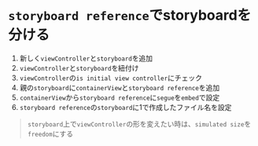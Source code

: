 # `storyboard reference`でstoryboardを分ける
1. 新しく`viewController`と`storyboard`を追加
2. `viewController`と`storyboard`を紐付け
4. `viewController`の`is initial view controller`にチェック
5. 親の`storyboard`に`containerView`と`storyboard reference`を追加
6. `containerView`から`storyboard reference`に`segue`を`embed`で設定
7. `storyboard reference`の`storyboard`に1で作成したファイル名を設定

> `storyboard`上で`viewController`の形を変えたい時は、`simulated size`を`freedom`にする
